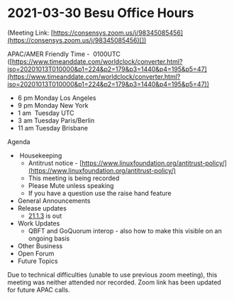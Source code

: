 # 2021-03-30 Besu Office Hours

(Meeting Link: ⁨[https://consensys.zoom.us/j/98345085456](https://consensys.zoom.us/j/98345085456)[⁩])

APAC/AMER Friendly Time -  0100UTC ([https://www.timeanddate.com/worldclock/converter.html?iso=20201013T010000&p1=224&p2=179&p3=1440&p4=195&p5=47](https://www.timeanddate.com/worldclock/converter.html?iso=20201013T010000&p1=224&p2=179&p3=1440&p4=195&p5=47))

- 6 pm Monday Los Angeles
- 9 pm Monday New York
- 1 am  Tuesday UTC
- 3 am Tuesday Paris/Berlin
- 11 am Tuesday Brisbane

Agenda

-  Housekeeping
  - Antitrust notice - [https://www.linuxfoundation.org/antitrust-policy/](https://www.linuxfoundation.org/antitrust-policy/)
  - This meeting is being recorded
  - Please Mute unless speaking
  - If you have a question use the raise hand feature
- General Announcements
- Release updates
  - [21.1.3](https://github.com/hyperledger/besu/releases/tag/21.1.3) is out
- Work Updates
  - QBFT and GoQuorum interop - also how to make this visible on an ongoing basis
- Other Business
- Open Forum
- Future Topics

Due to technical difficulties (unable to use previous zoom meeting), this meeting was neither attended nor recorded. Zoom link has been updated for future APAC calls.